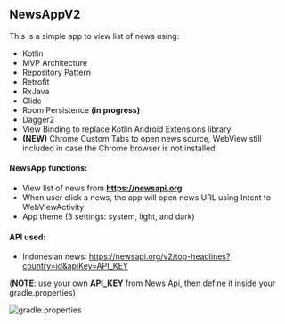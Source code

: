 ## NewsAppV2
This is a simple app to view list of news using:
* Kotlin
* MVP Architecture
* Repository Pattern
* Retrofit
* RxJava
* Glide
* Room Persistence **(in progress)**
* Dagger2
* View Binding to replace Kotlin Android Extensions library
* **(NEW)** Chrome Custom Tabs to open news source, WebView still included in case the Chrome browser is not installed

#### NewsApp functions:
* View list of news from **https://newsapi.org**
* When user click a news, the app will open news URL using Intent to WebViewActivity
* App theme (3 settings: system, light, and dark)

#### API used:
* Indonesian news: https://newsapi.org/v2/top-headlines?country=id&apiKey=API_KEY

(**NOTE**: use your own **API_KEY** from News Api, then define it inside your gradle.properties)

![gradle.properties](https://drive.google.com/uc?export=view&id=16b3xaHPw-VFOESRSlUNhZKG2u17tKlrI)